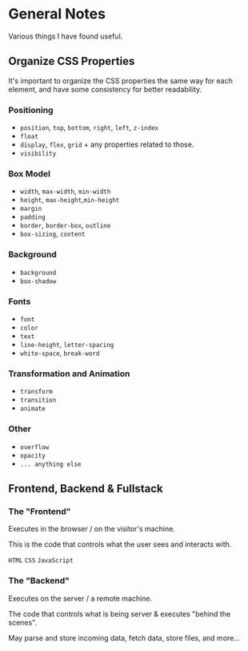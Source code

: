 # General Notes

Various things I have found useful.

## Organize CSS Properties

It's important to organize the CSS properties the same way for each element, and have some consistency for better readability.

### Positioning

- `position`, `top`, `bottom`, `right`, `left`, `z-index`
- `float`
- `display`, `flex`, `grid` + any properties related to those.
- `visibility`

### Box Model

- `width`, `max-width`, `min-width`
- `height`, `max-height`,`min-height`
- `margin`
- `padding`
- `border`, `border-box`, `outline`
- `box-sizing`, `content`

### Background

- `background`
- `box-shadow`

### Fonts

- `font`
- `color`
- `text`
- `line-height`, `letter-spacing`
- `white-space`, `break-word`

### Transformation and Animation

- `transform`
- `transition`
- `animate`

### Other

- `overflow`
- `opacity`
- `... anything else`

## Frontend, Backend & Fullstack

### The "Frontend"

Executes in the browser / on the visitor's machine.

This is the code that controls what the user sees and interacts with.

`HTML` `CSS` `JavaScript`

### The "Backend"

Executes on the server / a remote machine.

The code that controls what is being server & executes "behind the scenes".

May parse and store incoming data, fetch data, store files, and more...
